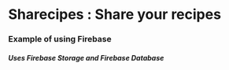 # Sharecipes : Share your recipes
### Example of using Firebase
##### Uses Firebase Storage and Firebase Database


